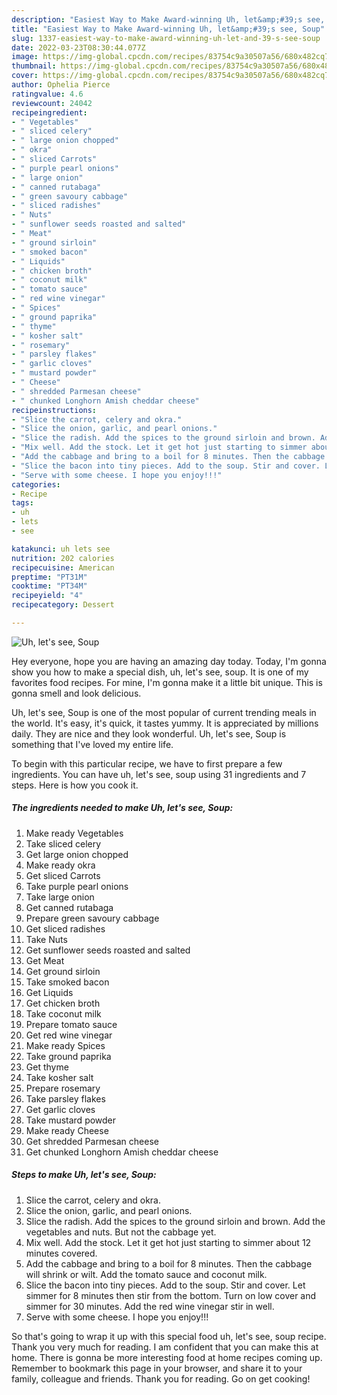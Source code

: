 ```yaml
---
description: "Easiest Way to Make Award-winning Uh, let&amp;#39;s see, Soup"
title: "Easiest Way to Make Award-winning Uh, let&amp;#39;s see, Soup"
slug: 1337-easiest-way-to-make-award-winning-uh-let-and-39-s-see-soup
date: 2022-03-23T08:30:44.077Z
image: https://img-global.cpcdn.com/recipes/83754c9a30507a56/680x482cq70/uh-lets-see-soup-recipe-main-photo.jpg
thumbnail: https://img-global.cpcdn.com/recipes/83754c9a30507a56/680x482cq70/uh-lets-see-soup-recipe-main-photo.jpg
cover: https://img-global.cpcdn.com/recipes/83754c9a30507a56/680x482cq70/uh-lets-see-soup-recipe-main-photo.jpg
author: Ophelia Pierce
ratingvalue: 4.6
reviewcount: 24042
recipeingredient:
- " Vegetables"
- " sliced celery"
- " large onion chopped"
- " okra"
- " sliced Carrots"
- " purple pearl onions"
- " large onion"
- " canned rutabaga"
- " green savoury cabbage"
- " sliced radishes"
- " Nuts"
- " sunflower seeds roasted and salted"
- " Meat"
- " ground sirloin"
- " smoked bacon"
- " Liquids"
- " chicken broth"
- " coconut milk"
- " tomato sauce"
- " red wine vinegar"
- " Spices"
- " ground paprika"
- " thyme"
- " kosher salt"
- " rosemary"
- " parsley flakes"
- " garlic cloves"
- " mustard powder"
- " Cheese"
- " shredded Parmesan cheese"
- " chunked Longhorn Amish cheddar cheese"
recipeinstructions:
- "Slice the carrot, celery and okra."
- "Slice the onion, garlic, and pearl onions."
- "Slice the radish. Add the spices to the ground sirloin and brown. Add the vegetables and nuts. But not the cabbage yet."
- "Mix well. Add the stock. Let it get hot just starting to simmer about 12 minutes covered."
- "Add the cabbage and bring to a boil for 8 minutes. Then the cabbage will shrink or wilt. Add the tomato sauce and coconut milk."
- "Slice the bacon into tiny pieces. Add to the soup. Stir and cover. Let simmer for 8 minutes then stir from the bottom. Turn on low cover and simmer for 30 minutes. Add the red wine vinegar stir in well."
- "Serve with some cheese. I hope you enjoy!!!"
categories:
- Recipe
tags:
- uh
- lets
- see

katakunci: uh lets see 
nutrition: 202 calories
recipecuisine: American
preptime: "PT31M"
cooktime: "PT34M"
recipeyield: "4"
recipecategory: Dessert

---
```



![Uh, let&#39;s see, Soup](https://img-global.cpcdn.com/recipes/83754c9a30507a56/680x482cq70/uh-lets-see-soup-recipe-main-photo.jpg)

Hey everyone, hope you are having an amazing day today. Today, I'm gonna show you how to make a special dish, uh, let&#39;s see, soup. It is one of my favorites food recipes. For mine, I'm gonna make it a little bit unique. This is gonna smell and look delicious.

Uh, let&#39;s see, Soup is one of the most popular of current trending meals in the world. It's easy, it's quick, it tastes yummy. It is appreciated by millions daily. They are nice and they look wonderful. Uh, let&#39;s see, Soup is something that I've loved my entire life.




To begin with this particular recipe, we have to first prepare a few ingredients. You can have uh, let&#39;s see, soup using 31 ingredients and 7 steps. Here is how you cook it.

<!--inarticleads1-->

##### The ingredients needed to make Uh, let&#39;s see, Soup:

1. Make ready  Vegetables
1. Take  sliced celery
1. Get  large onion chopped
1. Make ready  okra
1. Get  sliced Carrots
1. Take  purple pearl onions
1. Take  large onion
1. Get  canned rutabaga
1. Prepare  green savoury cabbage
1. Get  sliced radishes
1. Take  Nuts
1. Get  sunflower seeds roasted and salted
1. Get  Meat
1. Get  ground sirloin
1. Take  smoked bacon
1. Get  Liquids
1. Get  chicken broth
1. Take  coconut milk
1. Prepare  tomato sauce
1. Get  red wine vinegar
1. Make ready  Spices
1. Take  ground paprika
1. Get  thyme
1. Take  kosher salt
1. Prepare  rosemary
1. Take  parsley flakes
1. Get  garlic cloves
1. Take  mustard powder
1. Make ready  Cheese
1. Get  shredded Parmesan cheese
1. Get  chunked Longhorn Amish cheddar cheese




<!--inarticleads2-->

##### Steps to make Uh, let&#39;s see, Soup:

1. Slice the carrot, celery and okra.
1. Slice the onion, garlic, and pearl onions.
1. Slice the radish. Add the spices to the ground sirloin and brown. Add the vegetables and nuts. But not the cabbage yet.
1. Mix well. Add the stock. Let it get hot just starting to simmer about 12 minutes covered.
1. Add the cabbage and bring to a boil for 8 minutes. Then the cabbage will shrink or wilt. Add the tomato sauce and coconut milk.
1. Slice the bacon into tiny pieces. Add to the soup. Stir and cover. Let simmer for 8 minutes then stir from the bottom. Turn on low cover and simmer for 30 minutes. Add the red wine vinegar stir in well.
1. Serve with some cheese. I hope you enjoy!!!




So that's going to wrap it up with this special food uh, let&#39;s see, soup recipe. Thank you very much for reading. I am confident that you can make this at home. There is gonna be more interesting food at home recipes coming up. Remember to bookmark this page in your browser, and share it to your family, colleague and friends. Thank you for reading. Go on get cooking!
